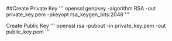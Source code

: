
##Create Private Key
'''
openssl genpkey -algorithm RSA -out private_key.pem -pkeyopt rsa_keygen_bits:2048
'''

Create Public Key
'''
openssl rsa -pubout -in private_key.pem -out public_key.pem
'''